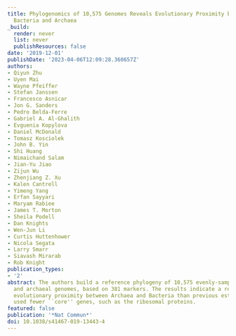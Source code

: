 ```yaml
---
title: Phylogenomics of 10,575 Genomes Reveals Evolutionary Proximity between Domains
  Bacteria and Archaea
_build:
  render: never
  list: never
  publishResources: false
date: '2019-12-01'
publishDate: '2023-04-06T12:09:28.360657Z'
authors:
- Qiyun Zhu
- Uyen Mai
- Wayne Pfeiffer
- Stefan Janssen
- Francesco Asnicar
- Jon G. Sanders
- Pedro Belda-Ferre
- Gabriel A. Al-Ghalith
- Evguenia Kopylova
- Daniel McDonald
- Tomasz Kosciolek
- John B. Yin
- Shi Huang
- Nimaichand Salam
- Jian-Yu Jiao
- Zijun Wu
- Zhenjiang Z. Xu
- Kalen Cantrell
- Yimeng Yang
- Erfan Sayyari
- Maryam Rabiee
- James T. Morton
- Sheila Podell
- Dan Knights
- Wen-Jun Li
- Curtis Huttenhower
- Nicola Segata
- Larry Smarr
- Siavash Mirarab
- Rob Knight
publication_types:
- '2'
abstract: The authors build a reference phylogeny of 10,575 evenly-sampled bacterial
  and archaeal genomes, based on 381 markers. The results indicate a remarkably closer
  evolutionary proximity between Archaea and Bacteria than previous estimates that
  used fewer ``core'' genes, such as the ribosomal proteins.
featured: false
publication: '*Nat Commun*'
doi: 10.1038/s41467-019-13443-4
---
```


